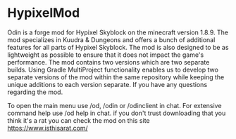 # HypixelMod
Odin is a forge mod for Hypixel Skyblock on the minecraft version 1.8.9. The mod specializes in Kuudra & Dungeons and offers a bunch of additional features for all parts of Hypixel Skyblock. The mod is also designed to be as lightweight as possible to ensure that it does not impact the game's performance.
The mod contains two versions which are two separate builds. Using Gradle MultiProject functionality enables us to develop two separate versions of the mod within the same repository while keeping the unique additions to each version separate. If you have any questions regarding the mod.

To open the main menu use /od, /odin or /odinclient in chat. For extensive command help use /od help in chat. 
if you don't trust downloading that you think it's a rat you can check the mod on this site https://www.isthisarat.com/
